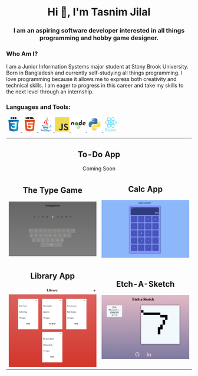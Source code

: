 <h1 align="center">Hi 👋, I'm Tasnim Jilal</h1>
<h3 align="center">I am an aspiring software developer interested in all things programming and hobby game designer.</h3>

<h3>Who Am I?</h3>
<p>I am a Junior Information Systems major student at Stony Brook University. Born in Bangladesh and currently self-studying all things programming. I love programming because it allows me to express both creativity and technical skills. I am eager to progress in this career and take my skills to the next level through an internship.</p>

<h3 align="left">Languages and Tools:</h3>
<p align="left"> <a href="https://www.w3schools.com/css/" target="_blank" rel="noreferrer"> <img src="https://raw.githubusercontent.com/devicons/devicon/master/icons/css3/css3-original-wordmark.svg" alt="css3" width="40" height="40"/> </a> <a href="https://www.w3.org/html/" target="_blank" rel="noreferrer"> <img src="https://raw.githubusercontent.com/devicons/devicon/master/icons/html5/html5-original-wordmark.svg" alt="html5" width="40" height="40"/> </a> <a href="https://www.java.com" target="_blank" rel="noreferrer"> <img src="https://raw.githubusercontent.com/devicons/devicon/master/icons/java/java-original.svg" alt="java" width="40" height="40"/> </a> <a href="https://developer.mozilla.org/en-US/docs/Web/JavaScript" target="_blank" rel="noreferrer"> <img src="https://raw.githubusercontent.com/devicons/devicon/master/icons/javascript/javascript-original.svg" alt="javascript" width="40" height="40"/> </a> <a href="https://nodejs.org" target="_blank" rel="noreferrer"> <img src="https://raw.githubusercontent.com/devicons/devicon/master/icons/nodejs/nodejs-original-wordmark.svg" alt="nodejs" width="40" height="40"/> </a> <a href="https://www.python.org" target="_blank" rel="noreferrer"> <img src="https://raw.githubusercontent.com/devicons/devicon/master/icons/python/python-original.svg" alt="python" width="40" height="40"/> </a> <a href="https://reactjs.org/" target="_blank" rel="noreferrer"> <img src="https://raw.githubusercontent.com/devicons/devicon/master/icons/react/react-original-wordmark.svg" alt="react" width="40" height="40"/> </a> </p>

<table>
  <tr>
     <td width ='100%' colspan='2'>
    <h2 align='center'>To-Do App</h2>
      <div align='center'>  
        Coming Soon
      </div>
    </td>
  </tr>
  <tr>
    <td width ='50%'>
    <h2 align='center'>The Type Game</h2>
      <div align='center'>  
        <img src='img/typeGameScreenshot.png' alt='Type-app' width='100%'/>
      </div>
    </td>
    <td width ='50%'>
    <h2 align='center'>Calc App</h2>
      <div align='center'>  
        <img src='img/Calculator.png' alt='Calc-app' width='100%'/>
      </div>
    </td>
  </tr>
  <tr>
    <td width='50%'>
      <h2 align='center'>Library App</h2>
      <div align='center'>  
        <img src='img/Library-Screenshot.png' alt='Library-app' width='100%'/>
      </div>
    </td>
    <td width='50%'>
      <h2 align='center'>Etch-A-Sketch</h2>
      <div align='center'>  
        <img src='img/Etch-A-Sketch.png' alt='Etch-A-Sketch' width='100%'/>
      </div>
    </td>
  </tr>
</table>
